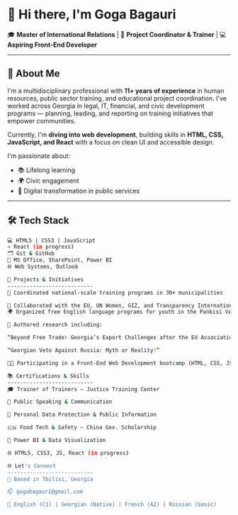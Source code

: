 # 👋 Hi there, I'm Goga Bagauri

🎓 **Master of International Relations** | 💼 **Project Coordinator & Trainer** | 💻 **Aspiring Front-End Developer**

---

## 🧠 About Me

I'm a multidisciplinary professional with **11+ years of experience** in human resources, public sector training, and educational project coordination. I've worked across Georgia in legal, IT, financial, and civic development programs — planning, leading, and reporting on training initiatives that empower communities.

Currently, I'm **diving into web development**, building skills in **HTML, CSS, JavaScript, and React** with a focus on clean UI and accessible design.

I'm passionate about:
- 📚 Lifelong learning
- 🌍 Civic engagement
- 🧩 Digital transformation in public services

---

## 🛠️ Tech Stack

```bash
💻 HTML5 | CSS3 | JavaScript
⚛️ React (in progress)
🗂️ Git & GitHub
🧰 MS Office, SharePoint, Power BI
🌐 Web Systems, Outlook

🚀 Projects & Initiatives
---------------------------
🏫 Coordinated national-scale training programs in 30+ municipalities

🤝 Collaborated with the EU, UN Women, GIZ, and Transparency International
🌍 Organized free English language programs for youth in the Pankisi Valley to support integration and equal opportunity

📝 Authored research including:

“Beyond Free Trade: Georgia’s Export Challenges after the EU Association Agreement”

“Georgian Veto Against Russia: Myth or Reality?”

🧑‍💻 Participating in a Front-End Web Development bootcamp (HTML, CSS, JS/React) @ GeoLab (2024–2025)

📚 Certifications & Skills
---------------------------
🎓 Trainer of Trainers – Justice Training Center

💬 Public Speaking & Communication

🔐 Personal Data Protection & Public Information

🇨🇳 Food Tech & Safety – China Gov. Scholarship

🧮 Power BI & Data Visualization

🌐 HTML5, CSS3, JS, React (in progress)

🌐 Let's Connect
---------------------------
📍 Based in Tbilisi, Georgia

📫 gogabagauri@gmail.com

💬 English (C1) | Georgian (Native) | French (A2) | Russian (basic)
